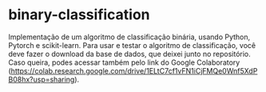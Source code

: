 # binary-classification
Implementação de um algoritmo de classificação binária, usando Python, Pytorch e scikit-learn.
Para usar e testar o algoritmo de classificação, você deve fazer o download da base de dados, que deixei junto no repositório. Caso queira, podes acessar também pelo link do Google Colaboratory (https://colab.research.google.com/drive/1ELtC7cf1vFN1iCjFMQe0Wnf5XdPB08hx?usp=sharing).
